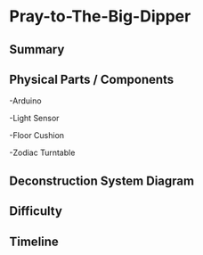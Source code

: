 # Pray-to-The-Big-Dipper

## Summary

## Physical Parts / Components

-Arduino

-Light Sensor

-Floor Cushion

-Zodiac Turntable

## Deconstruction System Diagram

## Difficulty 

## Timeline
